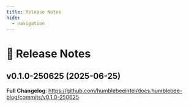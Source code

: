 ```yaml
---
title: Release Notes
hide:
  - navigation
---
```


# 📌 Release Notes

## v0.1.0-250625 (2025-06-25)

<!-- Release notes generated using configuration in .github/release.yml at v0.1.0-250625 -->



**Full Changelog**: https://github.com/humblebeeintel/docs.humblebee-blog/commits/v0.1.0-250625


